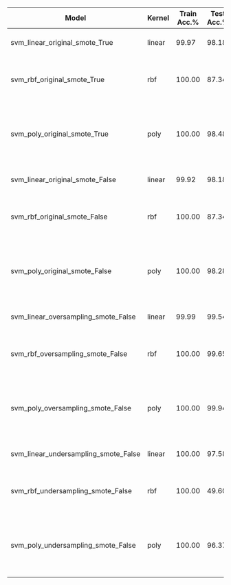 | Model | Kernel | Train Acc.% | Test Acc.% | Unseen Acc.% | Parameters | Precision | F1-Score | Recall | ROC Score | Class Imbalance | SMOTE |
|-------|--------|-------------|------------|--------------|------------|-----------|----------|--------|-----------|----------------|-------|
| svm_linear_original_smote_True | linear | 99.97 | 98.18 | 100.00 | {'svm__C': 1, 'svm__kernel': 'linear'} | 0.9816 | 0.9816 | 0.9818 | 0.9519 | original | True |
| svm_rbf_original_smote_True | rbf | 100.00 | 87.34 | 100.00 | {'svm__C': 1, 'svm__gamma': 3.0, 'svm__kernel': 'rbf'} | 0.7627 | 0.8143 | 0.8734 | 0.5000 | original | True |
| svm_poly_original_smote_True | poly | 100.00 | 98.48 | 100.00 | {'svm__C': 10, 'svm__degree': 3, 'svm__gamma': 1.0, 'svm__kernel': 'poly'} | 0.9847 | 0.9846 | 0.9848 | 0.9503 | original | True |
| svm_linear_original_smote_False | linear | 99.92 | 98.18 | 100.00 | {'svm__C': 1, 'svm__kernel': 'linear'} | 0.9816 | 0.9816 | 0.9818 | 0.9519 | original | False |
| svm_rbf_original_smote_False | rbf | 100.00 | 87.34 | 100.00 | {'svm__C': 1, 'svm__gamma': 3.0, 'svm__kernel': 'rbf'} | 0.7627 | 0.8143 | 0.8734 | 0.5000 | original | False |
| svm_poly_original_smote_False | poly | 100.00 | 98.28 | 100.00 | {'svm__C': 10, 'svm__degree': 3, 'svm__gamma': 1.0, 'svm__kernel': 'poly'} | 0.9827 | 0.9824 | 0.9828 | 0.9423 | original | False |
| svm_linear_oversampling_smote_False | linear | 99.99 | 99.54 | 100.00 | {'svm__C': 1, 'svm__kernel': 'linear'} | 0.9954 | 0.9954 | 0.9954 | 0.9954 | oversampling | False |
| svm_rbf_oversampling_smote_False | rbf | 100.00 | 99.65 | 100.00 | {'svm__C': 1, 'svm__gamma': 3.0, 'svm__kernel': 'rbf'} | 0.9965 | 0.9965 | 0.9965 | 0.9965 | oversampling | False |
| svm_poly_oversampling_smote_False | poly | 100.00 | 99.94 | 100.00 | {'svm__C': 10, 'svm__degree': 3, 'svm__gamma': 1.0, 'svm__kernel': 'poly'} | 0.9994 | 0.9994 | 0.9994 | 0.9994 | oversampling | False |
| svm_linear_undersampling_smote_False | linear | 100.00 | 97.58 | 90.00 | {'svm__C': 1, 'svm__kernel': 'linear'} | 0.9759 | 0.9758 | 0.9758 | 0.9758 | undersampling | False |
| svm_rbf_undersampling_smote_False | rbf | 100.00 | 49.60 | 50.00 | {'svm__C': 1, 'svm__gamma': 3.0, 'svm__kernel': 'rbf'} | 0.2490 | 0.3315 | 0.4960 | 0.4960 | undersampling | False |
| svm_poly_undersampling_smote_False | poly | 100.00 | 96.37 | 100.00 | {'svm__C': 10, 'svm__degree': 3, 'svm__gamma': 1.0, 'svm__kernel': 'poly'} | 0.9640 | 0.9637 | 0.9637 | 0.9637 | undersampling | False |
